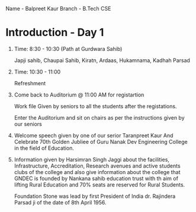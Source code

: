 Name - Balpreet Kaur
Branch - B.Tech CSE

# Introduction - Day 1

1. Time: 8:30 - 10:30 (Path at Gurdwara Sahib)

    Japji sahib, Chaupai Sahib, Kiratn, Ardaas, Hukamnama, Kadhah Parsad

2. Time: 10:30 - 11:00

    Refreshment

3. Come back to Auditorium @ 11:00 AM for registartion

    Work file Given by seniors to all the students after the registations.

    Enter the Auditorium and sit on chairs as per the instructions given by our seniors

4. Welcome speech given by one of our serior Taranpreet Kaur And Celebrate 70th Golden Jubliee of Guru Nanak Dev Engineering College in the field of Education.

5. Information given by Harsimran Singh Jaggi about the facilities, Infrastructure, Accreditation, Research avenues and active students clubs of the college and also give information about the college that GNDEC is founded by Nankana sahib education trust with th aim of lifting Rural Education and 70% seats are reserved for Rural Students.

     Foundation Stone was lead by first President of India dr. Rajindera Parsad ji of the date of 8th April 1956.

     
